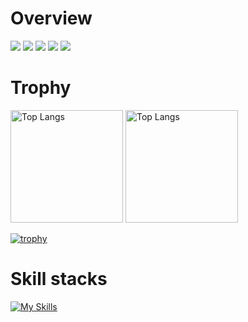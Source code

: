 # Overview
[![](http://github-profile-summary-cards.vercel.app/api/cards/profile-details?username=Prokuma&theme=onedark)](https://github.com/vn7n24fzkq/github-profile-summary-cards)
[![](http://github-profile-summary-cards.vercel.app/api/cards/repos-per-language?username=Prokuma&theme=onedark&exclude=html)](https://github.com/vn7n24fzkq/github-profile-summary-cards)
[![](http://github-profile-summary-cards.vercel.app/api/cards/most-commit-language?username=Prokuma&theme=onedark&exclude=html)](https://github.com/vn7n24fzkq/github-profile-summary-cards)
[![](http://github-profile-summary-cards.vercel.app/api/cards/stats?username=Prokuma&theme=onedark)](https://github.com/vn7n24fzkq/github-profile-summary-cards)
[![](http://github-profile-summary-cards.vercel.app/api/cards/productive-time?username=Prokuma&theme=onedark&utcOffset=+9)](https://github.com/vn7n24fzkq/github-profile-summary-cards)

# Trophy
<p align="left">
  <img alt="Top Langs" height="180px" src="https://github-readme-stats.vercel.app/api?username=Prokuma&show_icons=true&theme=onedark">
  <img alt="Top Langs" height="180px" src="https://github-readme-stats.vercel.app/api/top-langs/?username=Prokuma&theme=onedark&layout=compact&hide=html,svelte">
</p>

[![trophy](https://github-profile-trophy.vercel.app/?username=Prokuma&theme=onedark&column=7)](https://github.com/ryo-ma/github-profile-trophy)


# Skill stacks
[![My Skills](https://skillicons.dev/icons?i=c,python,go,kotlin,swift,androidstudio,svelte,typescript,linux,git,github,gitlab,vscode,vim)](https://skillicons.dev)
